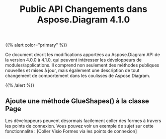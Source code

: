 ﻿---
title: Public API Changements dans Aspose.Diagram 4.1.0
type: docs
weight: 40
url: /fr/net/public-api-changes-in-aspose-diagram-4-1-0/
---
{{% alert color="primary" %}} 

Ce document décrit les modifications apportées au Aspose.Diagram API de la version 4.0.0 à 4.1.0, qui peuvent intéresser les développeurs de modules/applications. Il comprend non seulement des méthodes publiques nouvelles et mises à jour, mais également une description de tout changement de comportement dans les coulisses de Aspose.Diagram.

{{% /alert %}} 
## **Ajoute une méthode GlueShapes() à la classe Page**
Les développeurs peuvent désormais facilement coller des formes à travers les points de connexion. Vous pouvez voir un exemple de sujet sur cette fonctionnalité : [Coller Visio Formes via les points de connexion]